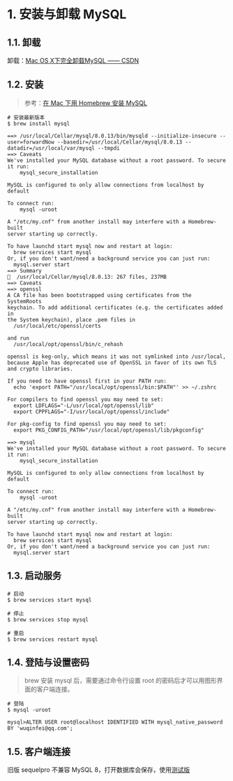 # 1. 安装与卸载 MySQL

## 1.1. 卸载

卸载：[Mac OS X下完全卸载MySQL —— CSDN](https://blog.csdn.net/u012721519/article/details/55002626)

## 1.2. 安装

>参考：[在 Mac 下用 Homebrew 安装 MySQL](http://blog.neten.de/posts/2014/01/27/install-mysql-using-homebrew/)

```shell
# 安装最新版本
$ brew install mysql
```

```text
==> /usr/local/Cellar/mysql/8.0.13/bin/mysqld --initialize-insecure --user=forwardNow --basedir=/usr/local/Cellar/mysql/8.0.13 --datadir=/usr/local/var/mysql --tmpdi
==> Caveats
We've installed your MySQL database without a root password. To secure it run:
    mysql_secure_installation

MySQL is configured to only allow connections from localhost by default

To connect run:
    mysql -uroot

A "/etc/my.cnf" from another install may interfere with a Homebrew-built
server starting up correctly.

To have launchd start mysql now and restart at login:
  brew services start mysql
Or, if you don't want/need a background service you can just run:
  mysql.server start
==> Summary
🍺  /usr/local/Cellar/mysql/8.0.13: 267 files, 237MB
==> Caveats
==> openssl
A CA file has been bootstrapped using certificates from the SystemRoots
keychain. To add additional certificates (e.g. the certificates added in
the System keychain), place .pem files in
  /usr/local/etc/openssl/certs

and run
  /usr/local/opt/openssl/bin/c_rehash

openssl is keg-only, which means it was not symlinked into /usr/local,
because Apple has deprecated use of OpenSSL in favor of its own TLS and crypto libraries.

If you need to have openssl first in your PATH run:
  echo 'export PATH="/usr/local/opt/openssl/bin:$PATH"' >> ~/.zshrc

For compilers to find openssl you may need to set:
  export LDFLAGS="-L/usr/local/opt/openssl/lib"
  export CPPFLAGS="-I/usr/local/opt/openssl/include"

For pkg-config to find openssl you may need to set:
  export PKG_CONFIG_PATH="/usr/local/opt/openssl/lib/pkgconfig"

==> mysql
We've installed your MySQL database without a root password. To secure it run:
    mysql_secure_installation

MySQL is configured to only allow connections from localhost by default

To connect run:
    mysql -uroot

A "/etc/my.cnf" from another install may interfere with a Homebrew-built
server starting up correctly.

To have launchd start mysql now and restart at login:
  brew services start mysql
Or, if you don't want/need a background service you can just run:
  mysql.server start
```

## 1.3. 启动服务

```shell
# 启动
$ brew services start mysql

# 停止
$ brew services stop mysql

# 重启
$ brew services restart mysql
```

## 1.4. 登陆与设置密码

>brew 安装 mysql 后，需要通过命令行设置 root 的密码后才可以用图形界面的客户端连接。

```shell
# 登陆
$ mysql -uroot

mysql>ALTER USER root@localhost IDENTIFIED WITH mysql_native_password BY 'wuqinfei@qq.com';
```

## 1.5. 客户端连接

旧版 sequelpro 不兼容 MySQL 8，打开数据库会保存，使用[测试版](https://sequelpro.com/test-builds)
